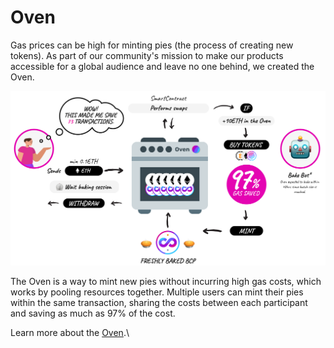 # Oven

Gas prices can be high for minting pies (the process of creating new tokens). As part of our community's mission to make our products accessible for a global audience and leave no one behind, we created the Oven.

![](<../.gitbook/assets/oven-illustration (1).png>)



The Oven is a way to mint new pies without incurring high gas costs, which works by pooling resources together. Multiple users can mint their pies within the same transaction, sharing the costs between each participant and saving as much as 97% of the cost.

Learn more about the [Oven](https://www.piedao.org/#/oven).\
